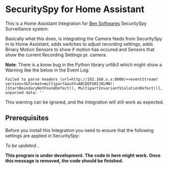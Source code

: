 # SecuritySpy for Home Assistant

This is a Home Assistant Integration for [Ben Softwares](https://www.bensoftware.com) SecuritySpy Surveillance system.

Basically what this does, is integrating the Camera feeds from SecuritySpy in to Home Assistant, adds switches to adjust recording settings, adds Binary Motion Sensors to show if motion has occured and Sensors that show the current Recording Settings pr. camera.

**Note**: There is a know bug in the Python library *urllib3* which might show a Warning like the below in the Event Log:

`Failed to parse headers (url=http://192.168.x.x:8000/++eventStream?version=3&format=multipart&auth=ABCDEFGHIJKLMN): [StartBoundaryNotFoundDefect(), MultipartInvariantViolationDefect()], unparsed data: ''`

This warning can be ignored, and the Integration will still work as expected.

## Prerequisites

Before you install this Integration you need to ensure that the following settings are applied in SecuritySpy:

*To be updated...*

**This program is under development. The code in here might work. Once this message is removed, the code should be finished.**
